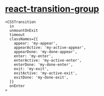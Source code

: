 # [react-transition-group](https://reactcommunity.org/react-transition-group/)

```
<CSSTransition
  in
  unmountOnExit
  timeout
  classNames={{
    appear: 'my-appear',
    appearActive: 'my-active-appear',
    appearDone: 'my-done-appear',
    enter: 'my-enter',
    enterActive: 'my-active-enter',
    enterDone: 'my-done-enter',
    exit: 'my-exit',
    exitActive: 'my-active-exit',
    exitDone: 'my-done-exit',
  }}
  onEnter
>
```
